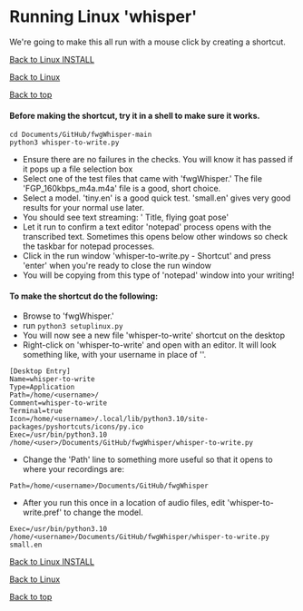# Running Linux 'whisper'
We're going to make this all run with a mouse click by creating a shortcut.

[Back to Linux INSTALL](INSTALL_linux.md)

[Back to Linux](FAQ_linux.md)

[Back to top](../README.md)

#### Before making the shortcut, try it in a shell to make sure it works.
``` commandline
cd Documents/GitHub/fwgWhisper-main
python3 whisper-to-write.py
```
   - Ensure there are no failures in the checks.  You will know it has passed if it pops up a file selection box
   - Select one of the test files that came with 'fwgWhisper.'  The file 'FGP_160kbps_m4a.m4a' file is a good, short choice.
   - Select a model.  'tiny.en' is a good quick test.  'small.en' gives very good results for your normal use later.
   - You should see text streaming:   '<time stamp> Title, flying goat pose'
   - Let it run to confirm a text editor 'notepad' process opens with the transcribed text.   Sometimes this opens below other windows so check the taskbar for notepad processes.
   - Click in the run window 'whisper-to-write.py - Shortcut' and press 'enter' when you're ready to close the run window
   - You will be copying from this type of 'notepad' window into your writing!

#### To make the shortcut do the following:
   - Browse to 'fwgWhisper.'
   - run `python3 setuplinux.py`
   - You will now see a new file 'whisper-to-write' shortcut on the desktop
   - Right-click on 'whisper-to-write' and open with an editor.  It will look something like, with your username in place of '<user>'.

```
[Desktop Entry]
Name=whisper-to-write
Type=Application
Path=/home/<username>/
Comment=whisper-to-write
Terminal=true
Icon=/home/<username>/.local/lib/python3.10/site-packages/pyshortcuts/icons/py.ico
Exec=/usr/bin/python3.10 /home/<user>/Documents/GitHub/fwgWhisper/whisper-to-write.py 
```
   - Change the 'Path' line to something more useful so that it opens to where your recordings are:
```
Path=/home/<username>/Documents/GitHub/fwgWhisper
```
   - After you run this once in a location of audio files, edit 'whisper-to-write.pref' to change the model.

```
Exec=/usr/bin/python3.10 /home/<username>/Documents/GitHub/fwgWhisper/whisper-to-write.py small.en
``` 

[Back to Linux INSTALL](INSTALL_linux.md)

[Back to Linux](FAQ_linux.md)

[Back to top](../README.md)

